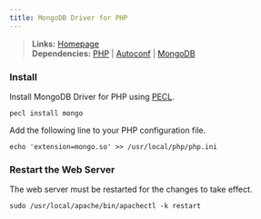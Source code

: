 ```yaml
---
title: MongoDB Driver for PHP
---
```



> **Links:** [Homepage](http://www.mongodb.org/display/DOCS/PHP+Language+Center)  
> **Dependencies:** [PHP](/php) | [Autoconf](/autoconf) | [MongoDB](/mongodb)


### Install

Install MongoDB Driver for PHP using [PECL](http://pecl.php.net/).

	pecl install mongo

Add the following line to your PHP configuration file.
	
	echo 'extension=mongo.so' >> /usr/local/php/php.ini


### Restart the Web Server

The web server must be restarted for the changes to take effect.

	sudo /usr/local/apache/bin/apachectl -k restart
